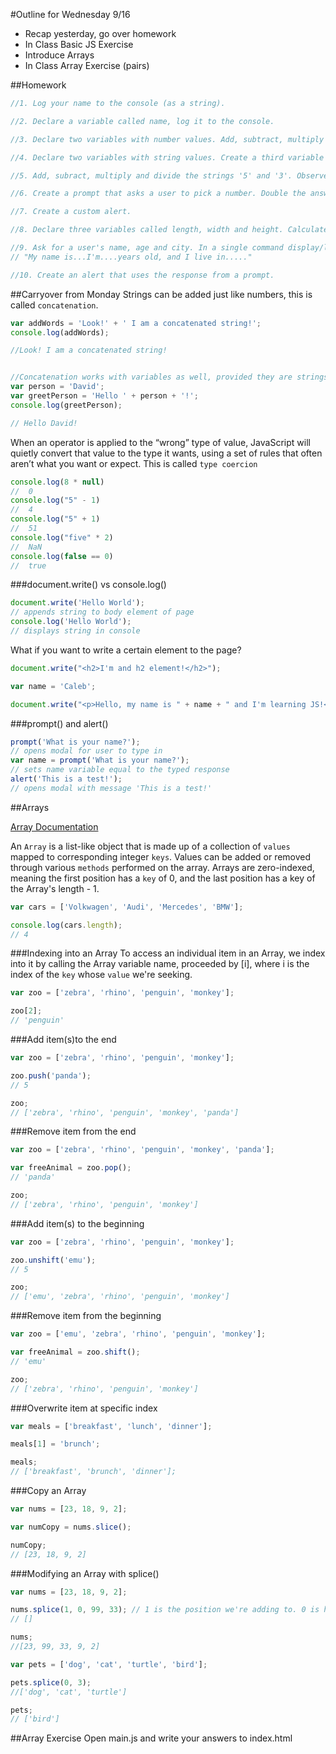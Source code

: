 #Outline for Wednesday 9/16
- Recap yesterday, go over homework
- In Class Basic JS Exercise
- Introduce Arrays
- In Class Array Exercise (pairs)

##Homework
```javascript
//1. Log your name to the console (as a string).

//2. Declare a variable called name, log it to the console.

//3. Declare two variables with number values. Add, subtract, multiply and divide them.

//4. Declare two variables with string values. Create a third variable that concatenates them.

//5. Add, subract, multiply and divide the strings '5' and '3'. Observe and explain the results.

//6. Create a prompt that asks a user to pick a number. Double the answer.

//7. Create a custom alert.

//8. Declare three variables called length, width and height. Calculate area and volume.

//9. Ask for a user's name, age and city. In a single command display/log the sentence:
// "My name is...I'm....years old, and I live in....."

//10. Create an alert that uses the response from a prompt.
```
##Carryover from Monday
Strings can be added just like numbers, this is called `concatenation`.
```javascript
var addWords = 'Look!' + ' I am a concatenated string!';
console.log(addWords);

//Look! I am a concatenated string!


//Concatenation works with variables as well, provided they are strings.
var person = 'David';
var greetPerson = 'Hello ' + person + '!';
console.log(greetPerson);

// Hello David!
```
When an operator is applied to the “wrong” type of value, JavaScript will quietly convert that value to the type it wants, using a set of rules that often aren’t what you want or expect. This is called `type coercion`

```javascript
console.log(8 * null)
//  0
console.log("5" - 1)
//  4
console.log("5" + 1)
//  51
console.log("five" * 2)
//  NaN
console.log(false == 0)
//  true

```
###document.write() vs console.log()
```javascript
document.write('Hello World');
// appends string to body element of page
console.log('Hello World');
// displays string in console
```
What if you want to write a certain element to the page?
```javascript
document.write("<h2>I'm and h2 element!</h2>");

var name = 'Caleb';

document.write("<p>Hello, my name is " + name + " and I'm learning JS!</p>");
```

###prompt() and alert()
```javascript
prompt('What is your name?');
// opens modal for user to type in
var name = prompt('What is your name?');
// sets name variable equal to the typed response
alert('This is a test!');
// opens modal with message 'This is a test!'
```


##Arrays

[Array Documentation](https://developer.mozilla.org/en-US/docs/Web/JavaScript/Reference/Global_Objects/Array)

An `Array` is a list-like object that is made up of a collection of `values` mapped to corresponding integer `keys`. Values can be added or removed through various `methods` performed on the array. Arrays are zero-indexed, meaning the first position has a `key` of 0, and the last position has a key of the Array's length - 1.

```javascript
var cars = ['Volkwagen', 'Audi', 'Mercedes', 'BMW'];

console.log(cars.length);
// 4
```
###Indexing into an Array
To access an individual item in an Array, we index into it by calling the Array variable name, proceeded by [i], where i is the index of the `key` whose `value` we're seeking.

```javascript
var zoo = ['zebra', 'rhino', 'penguin', 'monkey'];

zoo[2];
// 'penguin'
```
###Add item(s)to the end
```javascript
var zoo = ['zebra', 'rhino', 'penguin', 'monkey'];

zoo.push('panda');
// 5

zoo;
// ['zebra', 'rhino', 'penguin', 'monkey', 'panda']
```
###Remove item from the end
```javascript
var zoo = ['zebra', 'rhino', 'penguin', 'monkey', 'panda'];

var freeAnimal = zoo.pop();
// 'panda'

zoo;
// ['zebra', 'rhino', 'penguin', 'monkey']
```
###Add item(s) to the beginning
```javascript
var zoo = ['zebra', 'rhino', 'penguin', 'monkey'];

zoo.unshift('emu');
// 5

zoo;
// ['emu', 'zebra', 'rhino', 'penguin', 'monkey']
```
###Remove item from the beginning
```javascript
var zoo = ['emu', 'zebra', 'rhino', 'penguin', 'monkey'];

var freeAnimal = zoo.shift();
// 'emu'

zoo;
// ['zebra', 'rhino', 'penguin', 'monkey']
```
###Overwrite item at specific index
```javascript
var meals = ['breakfast', 'lunch', 'dinner'];

meals[1] = 'brunch';

meals;
// ['breakfast', 'brunch', 'dinner'];
```
###Copy an Array
```javascript
var nums = [23, 18, 9, 2];

var numCopy = nums.slice();

numCopy;
// [23, 18, 9, 2]

```
###Modifying an Array with splice()
```javascript
var nums = [23, 18, 9, 2];

nums.splice(1, 0, 99, 33); // 1 is the position we're adding to. 0 is how many items we're removing. 99, 33 are the items we're adding
// []

nums;
//[23, 99, 33, 9, 2]

var pets = ['dog', 'cat', 'turtle', 'bird'];

pets.splice(0, 3);
//['dog', 'cat', 'turtle']

pets;
// ['bird']
```
##Array Exercise
Open main.js and write your answers to index.html

